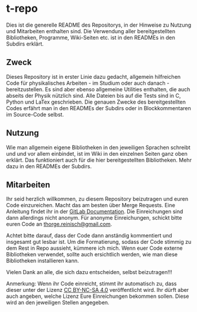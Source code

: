 # t-repo

Dies ist die generelle README des Repositorys, in der Hinweise zu Nutzung und Mitarbeiten enthalten sind. Die Verwendung aller bereitgestellten Bibliotheken, Programme, Wiki-Seiten etc. ist in den READMEs in den Subdirs erklärt.

## Zweck

Dieses Repository ist in erster Linie dazu gedacht, allgemein hilfreichen Code für physikalisches Arbeiten - im Studium oder auch danach - bereitzustellen. Es sind aber ebenso allgemeine Utilities enthalten, die auch abseits der Physik nützlich sind.
Alle Dateien bis auf die Tests sind in C, Python und LaTex geschrieben.
Die genauen Zwecke des bereitgestellten Codes erfährt man in den READMEs der Subdirs oder in Blockkommentaren im Source-Code selbst.

## Nutzung

Wie man allgemein eigene Bibliotheken in den jeweiligen Sprachen schreibt und und vor allem einbindet, ist im Wiki in den einzelnen Seiten ganz oben erklärt. Das funktioniert auch für die hier bereitgestellten Bibliotheken. Mehr dazu in den READMEs der Subdirs.

## Mitarbeiten

Ihr seid herzlich willkommen, zu diesem Repository beizutragen und euren Code einzureichen. Macht das am besten über Merge Requests. Eine Anleitung findet ihr in der [GitLab Documentation](https://docs.gitlab.com/ee/user/project/merge_requests/creating_merge_requests.html).
Die Einreichungen sind dann allerdings nicht anonym. Für anonyme Einreichungen, schickt bitte euren Code an thorge.reinisch@gmail.com.

Achtet bitte darauf, dass der Code dann anständig kommentiert und insgesamt gut lesbar ist. Um die Formatierung, sodass der Code stimmig zu dem Rest in Repo aussieht, kümmere ich mich.
Wenn euer Code externe Bibliotheken verwendet, sollte auch ersichtlich werden, wie man diese Bibliotheken installieren kann.

Vielen Dank an alle, die sich dazu entscheiden, selbst beizutragen!!!

Anmerkung: Wenn ihr Code einreicht, stimmt ihr automatisch zu, dass dieser unter der Lizenz [CC BY-NC-SA 4.0](https://creativecommons.org/licenses/by-nc-sa/4.0/) veröffentlicht wird.
Ihr dürft aber auch angeben, welche Lizenz Eure Einreichungen bekommen sollen. Diese wird an den jeweiligen Stellen angegeben.
